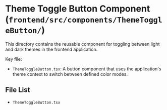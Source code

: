 # Theme Toggle Button Component (`frontend/src/components/ThemeToggleButton/`)

This directory contains the reusable component for toggling between light and dark themes in the frontend application.

Key file:

*   `ThemeToggleButton.tsx`: A button component that uses the application's theme context to switch between defined color modes. 

<!-- File List Start -->
## File List

- `ThemeToggleButton.tsx`

<!-- File List End -->
